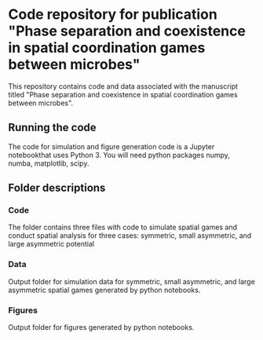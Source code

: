# Code repository for publication "Phase separation and coexistence in spatial coordination games between microbes"
This repository contains code and data associated with the manuscript titled "Phase separation and coexistence in spatial coordination games between microbes". 

## Running the code
The code for simulation and figure generation code is a Jupyter notebookthat uses Python 3. You will need python packages numpy, numba, matplotlib, scipy. 

## Folder descriptions

### Code
The folder contains three files with code to simulate spatial games and conduct spatial analysis for three cases: symmetric, small asymmetric, and large asymmetric potential

### Data
Output folder for simulation data for symmetric, small asymmetric, and large asymmetric spatial games generated by python notebooks.

### Figures
Output folder for figures generated by python notebooks.
